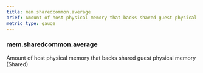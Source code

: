 ```yaml
---
title: mem.sharedcommon.average
brief: Amount of host physical memory that backs shared guest physical memory (Shared)
metric_type: gauge
---
```

### mem.sharedcommon.average

Amount of host physical memory that backs shared guest physical memory (Shared)